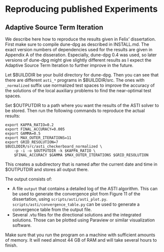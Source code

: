 Reproducing published Experiments
=================================

## Adaptive Source Term Iteration

We describe here how to reproduce the results given in Felix’ dissertation.
First make sure to compile dune-dpg as described in INSTALL.md. The exact
version numbers of dependencies used for the results are given in
Appendix A of the disseration. Especially, dune-dpg 0.4 was used, so later
versions of dune-dpg might give slightly different results as I expect
the Adaptive Source Term Iteration to further improve in the future.

Let $BUILDDIR be your build directory for dune-dpg. Then you can see that
there are different `asti_*` programs in $BUILDDIR/src. The ones with
`_normalized` suffix use normalized test spaces to improve the accuracy
of the solutions of the local auxiliary problems to find the near-optimal
test spaces.

Set $OUTPUTDIR to a path where you want the results of the ASTI solver
to be stored. Then run the following commands to reproduce the actual
results:

```
export KAPPA_RATIO=0.2
export FINAL_ACCURACY=0.005
export GAMMA=0.5
export MAX_OUTER_ITERATIONS=11
export GRID_RESOLUTION=7
$BUILDDIR/src/asti_checkerboard_normalized \
    -p -i -o $OUTPUTDIR -k $KAPPA_RATIO \
    $FINAL_ACCURACY $GAMMA $MAX_OUTER_ITERATIONS $GRID_RESOLUTION
```

This creates a subdirectory that is named after the current date and
time in $OUTPUTDIR and stores all output there.

The output consists of:

* A file `output` that contains a detailed log of the ASTI algorithm.
  This can be used to generate the convergence plot from Figure 11
  of the dissertation, using `scripts/asti/asti_plot.py`.
  `scripts/asti/convergence_table.py` can be used to generate a
  convergence table from the output file.
* Several .vtu files for the directional solutions and the
  integrated solutions. Those can be plotted using Paraview or similar
  visualization software.

Make sure that you run the program on a machine with sufficient amounts
of memory. It will need almost 44 GB of RAM and will take several hours
to finish.
